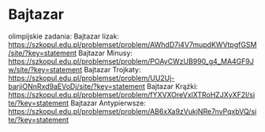 # Bajtazar
olimpijskie zadania:
Bajtazar lizak: https://szkopul.edu.pl/problemset/problem/AWhdD7i4V7mupdKWVtpgfGSM/site/?key=statement
Bajtazar Minusy: https://szkopul.edu.pl/problemset/problem/POAyCWzUB990_g4_MA4GF9Jw/site/?key=statement
Bajtazar Trojkaty: https://szkopul.edu.pl/problemset/problem/UU2Uj-barjiONnRxd9aEVoDj/site/?key=statement
Bajtazar Krążki: https://szkopul.edu.pl/problemset/problem/fYXVXOreVxlXTRoHZJXyXF2l/site/?key=statement
Bajtazar Antypierwsze: https://szkopul.edu.pl/problemset/problem/AB6xXa9zVukjNRe7nvPqxbVQ/site/?key=statement
